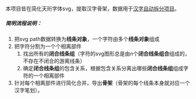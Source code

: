 本项目皆在简化天珩字体svg，提取汉字骨架，数据用于[汉字自动拆分项目](https://github.com/lanluoxiao/Chai)。
##### 简明流程说明：
1. 把svg path数据转换为**线条对象**，一个字符由多个**线条对象**组成
2. 把字符分割为一个个相离部件
   1. 找出所有的**闭合线条组**（字符的svg图形总是由n个**闭合线条组合**组成的，不存在不闭合的游离线条）
   2. 确定**闭合线条组**的包含关系，根据包含关系分离出哪些**闭合线条组**组成字符的一个相离部件
3. 针对每个相离部件进行简化合并，导出**骨架**（骨架的每个线条本身就对应一个汉字笔划）。
